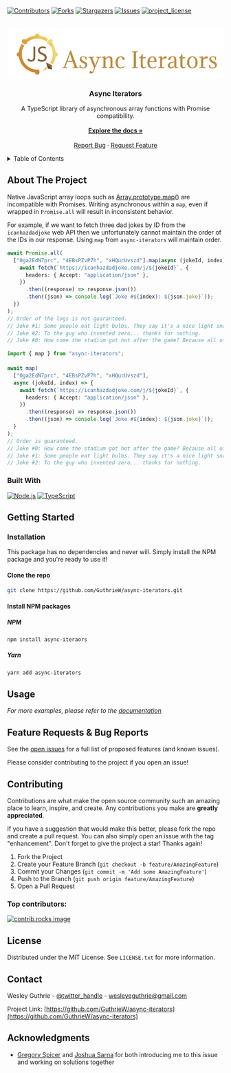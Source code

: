 [![Contributors][contributors-shield]][contributors-url]
[![Forks][forks-shield]][forks-url]
[![Stargazers][stars-shield]][stars-url]
[![Issues][issues-shield]][issues-url]
[![project_license][license-shield]][license-url]

<!-- PROJECT LOGO -->
<br />
<div align="center">
  <a href="https://github.com/GuthrieW/async-iterators">
    <img src="images/icon-and-name.png" alt="Logo" >
  </a>

<h3 align="center">Async Iterators</h3>

  <p align="center">
    A TypeScript library of asynchronous array functions with Promise compatibility.
    <br />
    <br />
    <a href="https://github.com/GuthrieW/async-iterators/documentation.md"><strong>Explore the docs »</strong></a>
    <br />
    <br />
    <!-- <a href="https://github.com/GuthrieW/async-iterators">View Demo</a> -->
    <!-- &middot; -->
    <a href="https://github.com/GuthrieW/async-iterators/issues/new?labels=bug&template=bug-report---.md">Report Bug</a>
    &middot;
    <a href="https://github.com/GuthrieW/async-iterators/issues/new?labels=enhancement&template=feature-request---.md">Request Feature</a>
  </p>
</div>

<!-- TABLE OF CONTENTS -->
<details>
  <summary>Table of Contents</summary>
  <ol>
    <li><a href="#about-the-project">About The Project</a></li>
    <li><a href="#getting-started">Getting Started</a></li>
    <li><a href="#usage">Usage</a></li>
    <li><a href="#roadmap">Feature Requests & Bug Reports</a></li>
    <li><a href="#contributing">Contributing</a></li>
    <li><a href="#license">License</a></li>
    <li><a href="#contact">Contact</a></li>
    <li><a href="#acknowledgments">Acknowledgments</a></li>
  </ol>
</details>

<!-- ABOUT THE PROJECT -->

## About The Project

Native JavaScript array loops such as [Array.prototype.map()](https://developer.mozilla.org/en-US/docs/Web/JavaScript/Reference/Global_Objects/Array/map]) are incompatible with Promises. Writing asynchronous within a `map`, even if wrapped in `Promise.all` will result in inconsistent behavior.

For example, if we want to fetch three dad jokes by ID from the `icanhazdadjoke` web API then we unfortunately cannot maintain the order of the IDs in our response. Using `map` from `async-iterators` will maintain order.

```ts
await Promise.all(
  ["0ga2EdN7prc", "4EBsPZvP7h", "xHQucUvszd"].map(async (jokeId, index) => {
    await fetch(`https://icanhazdadjoke.com/j/${jokeId}`, {
      headers: { Accept: "application/json" },
    })
      .then((response) => response.json())
      .then((json) => console.log(`Joke #${index}: ${json.joke}`));
  })
);
// Order of the logs is not guaranteed.
// Joke #1: Some people eat light bulbs. They say it's a nice light snack.
// Joke #2: To the guy who invented zero... thanks for nothing.
// Joke #0: How come the stadium got hot after the game? Because all of the fans left.
```

```ts
import { map } from "async-iterators";

await map(
  ["0ga2EdN7prc", "4EBsPZvP7h", "xHQucUvszd"],
  async (jokeId, index) => {
    await fetch(`https://icanhazdadjoke.com/j/${jokeId}`, {
      headers: { Accept: "application/json" },
    })
      .then((response) => response.json())
      .then((json) => console.log(`Joke #${index}: ${json.joke}`));
  }
);
// Order is guaranteed.
// Joke #0: How come the stadium got hot after the game? Because all of the fans left.
// Joke #1: Some people eat light bulbs. They say it's a nice light snack.
// Joke #2: To the guy who invented zero... thanks for nothing.
```

<!-- [![Product Name Screen Shot][product-screenshot]](https://example.com) -->

### Built With

[![Node.js][Node.js]][Node-url]
[![TypeScript][TypeScript]][TypeScript-url]

<!-- GETTING STARTED -->

## Getting Started

### Installation

This package has no dependencies and never will. Simply install the NPM package and you're ready to use it!

#### Clone the repo

```sh
git clone https://github.com/GuthrieW/async-iterators.git
```

#### Install NPM packages

##### NPM

```sh
npm install async-iteraors
```

##### Yarn

```sh
yarn add async-iterators
```

<!-- USAGE EXAMPLES -->

## Usage

_For more examples, please refer to the [documentation](https://github.com/GuthrieW/async-iterators/documentation.md)_

## Feature Requests & Bug Reports

See the [open issues](https://github.com/GuthrieW/async-iterators/issues) for a full list of proposed features (and known issues).

Please consider contributing to the project if you open an issue!

<!-- CONTRIBUTING -->

## Contributing

Contributions are what make the open source community such an amazing place to learn, inspire, and create. Any contributions you make are **greatly appreciated**.

If you have a suggestion that would make this better, please fork the repo and create a pull request. You can also simply open an issue with the tag "enhancement".
Don't forget to give the project a star! Thanks again!

1. Fork the Project
2. Create your Feature Branch (`git checkout -b feature/AmazingFeature`)
3. Commit your Changes (`git commit -m 'Add some AmazingFeature'`)
4. Push to the Branch (`git push origin feature/AmazingFeature`)
5. Open a Pull Request

### Top contributors:

<a href="https://github.com/GuthrieW/async-iterators/graphs/contributors">
  <img src="https://contrib.rocks/image?repo=GuthrieW/async-iterators" alt="contrib.rocks image" />
</a>

<!-- LICENSE -->

## License

Distributed under the MIT License. See `LICENSE.txt` for more information.

<!-- CONTACT -->

## Contact

Wesley Guthrie - [@twitter_handle](https://twitter.com/twitter_handle) - wesleyeguthrie@gmail.com

Project Link: [https://github.com/GuthrieW/async-iterators](https://github.com/GuthrieW/async-iterators)

<!-- ACKNOWLEDGMENTS -->

## Acknowledgments

- [Gregory Spicer](https://github.com/littlespice33) and [Joshua Sarna](https://github.com/joshsarna) for both introducing me to this issue and working on solutions together

<!-- MARKDOWN LINKS & IMAGES -->
<!-- https://www.markdownguide.org/basic-syntax/#reference-style-links -->

[contributors-shield]: https://img.shields.io/github/contributors/GuthrieW/async-iterators.svg?style=for-the-badge
[contributors-url]: https://github.com/GuthrieW/async-iterators/graphs/contributors
[forks-shield]: https://img.shields.io/github/forks/GuthrieW/async-iterators.svg?style=for-the-badge
[forks-url]: https://github.com/GuthrieW/async-iterators/network/members
[stars-shield]: https://img.shields.io/github/stars/GuthrieW/async-iterators.svg?style=for-the-badge
[stars-url]: https://github.com/GuthrieW/async-iterators/stargazers
[issues-shield]: https://img.shields.io/github/issues/GuthrieW/async-iterators.svg?style=for-the-badge
[issues-url]: https://github.com/GuthrieW/async-iterators/issues
[license-shield]: https://img.shields.io/github/license/GuthrieW/async-iterators.svg?style=for-the-badge
[license-url]: https://github.com/GuthrieW/async-iterators/blob/master/LICENSE.txt
[product-screenshot]: images/screenshot.png
[Node.js]: https://img.shields.io/badge/Node.js-grey?style=for-the-badge&logo=node.js
[Node-url]: https://nodejs.org
[TypeScript]: https://img.shields.io/badge/TypeScript-grey?style=for-the-badge&logo=typescript
[TypeScript-url]: https://www.typescriptlang.org/
